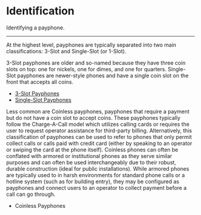 
# Identification

Identifying a payphone.

---

At the highest level, payphones are typically separated into two main classifications: 3-Slot and Single-Slot (or 1-Slot). 

3-Slot payphones are older and so-named because they have three coin slots on top: one for nickels, one for dimes, and one for quarters. Single-Slot payphones are newer-style phones and have a single coin slot on the front that accepts all coins.

- [3-Slot Payphones](3-slot-payphones.md)
- [Single-Slot Payphones](single-slot-payphones.md)

Less common are Coinless payphones, payphones that require a payment but do not have a coin slot to accept coins. These payphones typically follow the Charge-A-Call model which utilizes calling cards or requires the user to request operator assistance for third-party billing. Alternatively, this classification of payphones can be used to refer to phones that only permit collect calls or calls paid with credit card (either by speaking to an operator or swiping the card at the phone itself). Coinless phones can often be conflated with armored or institutional phones as they serve similar purposes and can often be used interchangeably due to their robust, durable construction (ideal for public installations). While armored phones are typically used to in harsh environments for standard phone calls or a hotline system (such as for building entry), they may be configured as payphones and connect users to an operator to collect payment before a call can go through.

- Coinless Payphones
